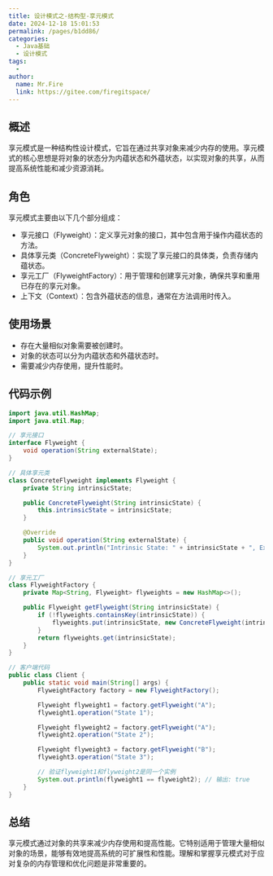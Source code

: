 ```yaml
---
title: 设计模式之-结构型-享元模式
date: 2024-12-18 15:01:53
permalink: /pages/b1dd86/
categories:
  - Java基础
  - 设计模式
tags:
  - 
author: 
  name: Mr.Fire
  link: https://gitee.com/firegitspace/
---
```



## 概述
享元模式是一种结构性设计模式，它旨在通过共享对象来减少内存的使用。享元模式的核心思想是将对象的状态分为内蕴状态和外蕴状态，以实现对象的共享，从而提高系统性能和减少资源消耗。

## 角色
享元模式主要由以下几个部分组成：

- 享元接口（Flyweight）：定义享元对象的接口，其中包含用于操作内蕴状态的方法。
- 具体享元类（ConcreteFlyweight）：实现了享元接口的具体类，负责存储内蕴状态。
- 享元工厂（FlyweightFactory）：用于管理和创建享元对象，确保共享和重用已存在的享元对象。
- 上下文（Context）：包含外蕴状态的信息，通常在方法调用时传入。

## 使用场景
- 存在大量相似对象需要被创建时。
- 对象的状态可以分为内蕴状态和外蕴状态时。
- 需要减少内存使用，提升性能时。

## 代码示例
```java
import java.util.HashMap;
import java.util.Map;

// 享元接口
interface Flyweight {
    void operation(String externalState);
}

// 具体享元类
class ConcreteFlyweight implements Flyweight {
    private String intrinsicState;

    public ConcreteFlyweight(String intrinsicState) {
        this.intrinsicState = intrinsicState;
    }

    @Override
    public void operation(String externalState) {
        System.out.println("Intrinsic State: " + intrinsicState + ", External State: " + externalState);
    }
}

// 享元工厂
class FlyweightFactory {
    private Map<String, Flyweight> flyweights = new HashMap<>();

    public Flyweight getFlyweight(String intrinsicState) {
        if (!flyweights.containsKey(intrinsicState)) {
            flyweights.put(intrinsicState, new ConcreteFlyweight(intrinsicState));
        }
        return flyweights.get(intrinsicState);
    }
}

// 客户端代码
public class Client {
    public static void main(String[] args) {
        FlyweightFactory factory = new FlyweightFactory();

        Flyweight flyweight1 = factory.getFlyweight("A");
        flyweight1.operation("State 1");

        Flyweight flyweight2 = factory.getFlyweight("A");
        flyweight2.operation("State 2");

        Flyweight flyweight3 = factory.getFlyweight("B");
        flyweight3.operation("State 3");

        // 验证flyweight1和flyweight2是同一个实例
        System.out.println(flyweight1 == flyweight2); // 输出: true
    }
}

```
## 总结 
享元模式通过对象的共享来减少内存使用和提高性能。它特别适用于管理大量相似对象的场景，能够有效地提高系统的可扩展性和性能。理解和掌握享元模式对于应对复杂的内存管理和优化问题是非常重要的。


